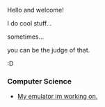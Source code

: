 Hello and welcome!

I do cool stuff... 

sometimes... 

you can be the judge of that.

:D

### Computer Science
- [My emulator im working on.](https://salmoncobra.github.io/SalmonEmulator/)
